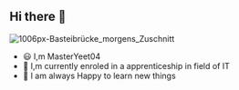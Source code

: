 ## Hi there 👋
![1006px-Basteibrücke_morgens_Zuschnitt](https://github.com/user-attachments/assets/f8b69586-596a-4e44-96bc-2325b372c1e6)

- :smiley: I,m MasterYeet04
- :open_book: I,m currently enroled in a apprenticeship in field of IT
- :wave: I am always Happy to learn new things

<!--
**MasterYeet04/MasterYeet04** is a ✨ _special_ ✨ repository because its `README.md` (this file) appears on your GitHub profile.

Here are some ideas to get you started:

- 🔭 I’m currently working on ...
- 🌱 I’m currently learning ...
- 👯 I’m looking to collaborate on ...
- 🤔 I’m looking for help with ...
- 💬 Ask me about ...
- 📫 How to reach me: ...
- 😄 Pronouns: ...
- ⚡ Fun fact: ...
-->
